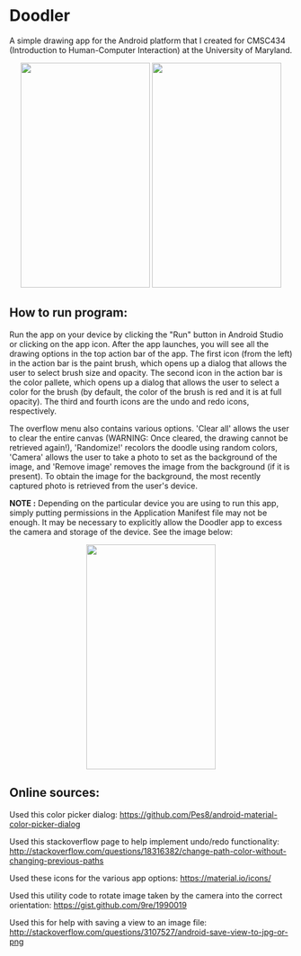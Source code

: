 # Doodler
A simple drawing app for the Android platform that I created for CMSC434 (Introduction to Human-Computer Interaction) at the University of Maryland.

<p align="center">
<img src="https://lh3.googleusercontent.com/HFj0dURbxINqvgSwiSyKTFy7QJgzc8hhax6pDfvhnltSI0NUCD2zlV_jKCIR7vq1jfadLkjucdkqxo0PBDT8TeDldDNNJ_ESjGtAp7hsDLa4Uf8bjlZVm2QJhm1Ol1iRp6hlXNMHCIK2X2GP-cXtTiS6opjZERbM8HVM4bt41MJlUUjkgwNnuh2e0JBJm44jIjnSzGuY2jLgxeFViPD2mAPS9BZfygqdI35luWBW9nlcOYEbCIVTzvzpOab5X_PodlqHyUBgfxkd7Yqm4BfrddD5m7e1wKMpN4QTWxc86FqbCzRhGC8J0uN4lcnpiGBGinez518He0SSA5OxbK4x4Mi3v3eCq41Za4dYln8kuYW3PqK6Bqqqh8on66e_FKjRG5utsuK0WUao2K3cc3ULQHi632VE2TcamXsFk8-pYMI6oLQmtZqyQXWfDlrS5RJ1WEd7GAKZ1eXJjBf2L4LYdAdamWrpsLfpxu_8z7qc2e-G4yEU0LUNAcM_-ZBflCsPBOGsKopNIOByirhEVxlK39H2uXfmkZ_ns9VOI_hvQ8Ln9G9DFJ32XtEmFhvEB047I9mRgarusSp_UjhrwZHq7YvpIlkl2R3dAhLcbDkRCGxrun7q=w900-h1598-no" width="230" height="400" />
<img src="https://lh3.googleusercontent.com/Qgiu6UxKvXFikZbEnGjVEVDOVoOZVd2M0NHr5U977oik-IFE6WAH0zUuzrAUGRSGS9z8x3mM7jT4Ntwk81VMCPlAp8z0J2c1m9j0NLqweQkTZapS-ZQ_VKk9FucLEEOfBmu0yUWxZ2qgCd8YUyxTTux6sTTMFtbMobprkMpHzKE9R1yw-IxVyelvoZfZ0SofQe7ONGlTOJEOBWBqLTZpxxd-f7W-6YJV9_nYkvfKr-iKzAbN3D2OchGIFaW0Psa0bms4Y57rnQHDZIVS8sNbBofQMtGTdff2iBb3VZX28koIwzIZ9bgesb5hHWRHwxVng5pUrspWP-Jxg2-x2bnrZB3MP1NQZReyf7kyRovQoC1kD64SH35EvyOA68DN8ztot4tH7YOomrl_D0NaDA_BDubOeeR0QxaO61EmhXqMzWa7gYnfzg0HswxLKXV1lqV7UDq7FKTEREZQuEF8j1iRVOxpsrbEIDqPu3Ql5x9iMNFhY3H9k2kVkmAOx45jwk0JOrMu9AQ2kE6_88EAbtU98c5z2NiC2Msaggttk3nSYIJKJ_DrfzqsbCVLiOwZA3XSfxTsjiqFW6jFrASwwpSdj2QI2I2_T5FRGaEFuZHPTYnRRuRS=w900-h1598-no" width="230" height="400" />
</p>

## How to run program:
Run the app on your device by clicking the "Run" button in Android Studio or clicking on the app icon. After the app launches, you will 
see all the drawing options in the top action bar of the app. The first icon (from the left) in the action bar is the paint brush, 
which opens up a dialog that allows the user to select brush size and opacity. The second icon in the action bar is the color pallete, 
which opens up a dialog that allows the user to select a color for the brush (by default, the color of the brush is red and it is at full opacity). The third and fourth icons are the undo and redo icons, respectively. 

The overflow menu also contains various options. 'Clear all' allows the user to clear the entire canvas (WARNING: Once cleared, the drawing cannot be retrieved again!), 'Randomize!' recolors the doodle using random colors, 'Camera' allows the user to take a photo to set as the background of the image, and 'Remove image' removes the image from the background (if it is present). To obtain the image for the background, the most recently captured photo is retrieved from the user's device.

**NOTE :** Depending on the particular device you are using to run this app, simply putting permissions in the Application Manifest file may not be enough. It may be necessary to explicitly allow the Doodler app to excess the camera and storage of the device. See the image below: 

<p align = "center">
<img src="https://lh3.googleusercontent.com/iEmmx20B3JatwOpZojxI5BGZeEx9Owu1qMoOcJf-uiTsPViV3PKtbLmSxV46HZ1RqaHP2RlLaGXLxQcf7qOzYD5gbKvJNckXx1HGvGrKQnYxJK4v1kw5_IYyya9Rd0iSEZKaOX1aK45fD0-mHcFTsQikFCJEXfqHd7sY4bYJ0CZYFqhoWtmP0ExHYISC2O1pdXB6uifYpfLhxoKzqhKVzXsHq4581Pjo6pRgmEhPgk_DDs2Ekl4srTD7BFPbpUBb2gG6iI3vHYK8zOEcVp4hXMh-dQ0AEHl87Q9XtlIq1DicpftIspHqyvf8FWirK-GeEiO_jP8wZzjMHpOrcnCdK_-4rRNZ870gV67DM4rPfg4EguEvTWTliyqzZQm8570vhuOFhh5VIun_LeleLtNMF6bMGfPc87lTBnhTFaOUgAht4YvS81x_yR-kGZTxT8thFBsuI2GewLg8AzaV7uoFnliL8BIZ6WQoTMw93u7PvCx8gYp1GKntVaRbbgiOLr9ShL_g6SJbqmk6ldcPZ7piLfAdTnSyN93ZFp3QvhiY8Di_UbmBLcdPO_gVT-NiqKGG_9OffIQBKjIbkU8vLo19ViJoTqB7mroOveJfMX1GIl3ufHt8=w900-h1598-no" width="230" height="400" />
</p>

## Online sources:

Used this color picker dialog:
https://github.com/Pes8/android-material-color-picker-dialog

Used this stackoverflow page to help implement undo/redo functionality:
http://stackoverflow.com/questions/18316382/change-path-color-without-changing-previous-paths

Used these icons for the various app options:
https://material.io/icons/

Used this utility code to rotate image taken by the camera into the correct orientation:
https://gist.github.com/9re/1990019

Used this for help with saving a view to an image file:
http://stackoverflow.com/questions/3107527/android-save-view-to-jpg-or-png


